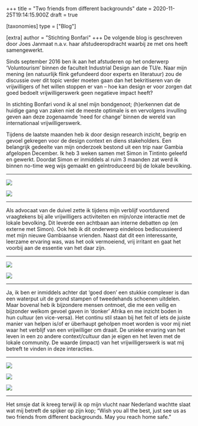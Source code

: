 +++
title = "Two friends from different backgrounds"
date = 2020-11-25T19:14:15.900Z
draft = true

[taxonomies]
type = ["Blog"]

[extra]
author = "Stichting Bonfari"
+++
De volgende blog is geschreven door Joes Janmaat n.a.v. haar afstudeeropdracht waarbij ze met ons heeft samengewerkt.

Sinds september 2016 ben ik aan het afstuderen op het onderwerp ‘Voluntourism’ binnen de faculteit Industrial Design aan de TU/e. Naar mijn mening (en natuurlijk flink gefundeerd door experts en literatuur) zou de discussie over dit topic verder moeten gaan dan het bekritiseren van de vrijwilligers of het willen stoppen er van – hoe kan design er voor zorgen dat goed bedoelt vrijwilligerswerk geen negatieve impact heeft?

In stichting Bonfari vond ik al snel mijn bondgenoot; (h)erkennen dat de huidige gang van zaken niet de meeste optimale is en vervolgens invulling geven aan deze zogenaamde ‘need for change’ binnen de wereld van internationaal vrijwilligerswerk.

Tijdens de laatste maanden heb ik door design research inzicht, begrip en gevoel gekregen voor de design context en diens stakeholders. Een belangrijk gedeelte van mijn onderzoek bestond uit een trip naar Gambia afgelopen December. Ik heb 3 weken samen met Simon in Tintinto geleefd en gewerkt. Doordat Simon er inmiddels al ruim 3 maanden zat werd ik binnen no-time weg wijs gemaakt en geïntroduceerd bij de lokale bevolking.

- - -

![](https://bonfari.nl/img/Blog/blogpost_joes_4.jpg)

![](https://bonfari.nl/img/Blog/blogpost_joes_5.jpg)

- - -

Als advocaat van de duivel zette ik tijdens mijn verblijf voortdurend vraagtekens bij alle vrijwilligers activiteiten en mijn/onze interactie met de lokale bevolking. Dit leverde een achtbaan aan interne debatten op (en externe met Simon). Ook heb ik dit onderwerp eindeloos bediscussieerd met mijn nieuwe Gambiaanse vrienden. Naast dat dit een interessante, leerzame ervaring was, was het ook vermoeiend, vrij irritant en gaat het voorbij aan de essentie van het daar zijn.

- - -

![](https://bonfari.nl/img/Blog/blogpost_joes_7.jpg)

![](https://bonfari.nl/img/Blog/blogpost_joes_1.jpg)

- - -

Ja, ik ben er inmiddels achter dat ‘goed doen’ een stukkie complexer is dan een waterput uit de grond stampen of tweedehands schoenen uitdelen. Maar bovenal heb ik bijzondere mensen ontmoet, die me een veilig en bijzonder welkom gevoel gaven in ‘donker’ Afrika en me inzicht boden in hun cultuur (en vice-versa). Het continu stil staan bij het feit of iets de juiste manier van helpen is/of er überhaupt geholpen moet worden is voor mij niet waar het verblijf van een vrijwilliger om draait. De unieke ervaring van het leven in een zo andere context/cultuur dan je eigen en het leven met de lokale community. De waarde (impact) van het vrijwilligerswerk is wat mij betreft te vinden in deze interacties.

- - -

![](https://bonfari.nl/img/Blog/blogpost_joes_3.jpg)

![](https://bonfari.nl/img/Blog/blogpost_joes_2.jpg)

![](https://bonfari.nl/img/Blog/blogpost_joes_6.jpg)

- - -

Het smsje dat ik kreeg terwijl ik op mijn vlucht naar Nederland wachtte slaat wat mij betreft de spijker op zijn kop; “Wish you all the best, just see us as two friends from different backgrounds. May you reach home safe.”